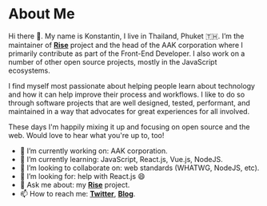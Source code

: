 # About Me

Hi there 👋. My name is Konstantin, I live in Thailand, Phuket 🇹🇭. I’m the maintainer of [**Rise**](https://github.com/wotkad/rise) project and the head  of the AAK corporation where I primarily contribute as part of the Front-End Developer. I also work on a number of other open source projects, mostly in the JavaScript ecosystems.

I find myself most passionate about helping people learn about technology and how it can help improve their process and workflows. I like to do so through software projects that are well designed, tested, performant, and maintained in a way that advocates for great experiences for all involved.

These days I'm happily mixing it up and focusing on open source and the web. Would love to hear what you're up to, too!

- 🔭 I’m currently working on: AAK corporation.
- 🌱 I’m currently learning: JavaScript, React.js, Vue.js, NodeJS.
- 👯 I’m looking to collaborate on: web standards (WHATWG, NodeJS, etc).
- 🤔 I’m looking for: help with React.js 😄
- 💬 Ask me about: my [**Rise**](https://github.com/wotkad/rise) project.
- 📫 How to reach me: [**Twitter**](https://twitter.com/wotkad), [**Blog**](https://www.wotkad.ru).
